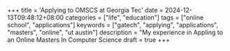 +++
title = 'Applying to OMSCS at Georgia Tec'
date = 2024-12-13T09:48:12+08:00
categories = ["life", "education"]
tags = ["online school", "applications"]
keywords = ["gatech", "applying", "applications", "masters", "online", "ut austin"]
description = "My experience in Appling to an Online Masters In Computer Science
draft = true
+++

